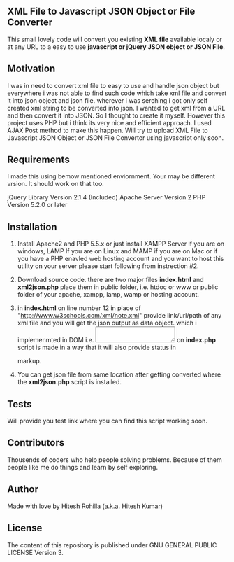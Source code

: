 ## XML File to Javascript JSON Object or File Converter

This small lovely code will convert you existing **XML file** available localy or at any URL to a easy to use **javascript or jQuery JSON object or JSON File**.

## Motivation

I was in need to convert xml file to easy to use and handle json object but everywhere i was not able to find such code which take xml file and convert it into json object and json file. wherever i was serching i got only self created xml string to be converted into json. I wanted to get xml from a URL and then convert it into JSON. So I thought to create it myself. However this project uses PHP but i think its very nice and efficient approach. I used AJAX Post method to make this happen. Will try to upload XML File to Javascript JSON Object or JSON File Convertor using javascript only soon.

## Requirements

I made this using bemow mentioned enviornment. Your may be different vrsion. It should work on that too.

jQuery Library Version 2.1.4 (Included)
Apache Server Version 2
PHP Version 5.2.0 or later

## Installation

1. Install Apache2 and PHP 5.5.x or just install XAMPP Server if you are on windows, LAMP If you are on Linux and MAMP if you are on Mac or if you have a PHP enavled web hosting account and you want to host this utility on your server please start following from instrection #2.

2. Download source code. there are two major files **index.html** and **xml2json.php** place them in public folder, i.e. htdoc or www or public folder of your apache, xampp, lamp, wamp or hosting account.

3. in **index.html** on line number 12 in place of "http://www.w3schools.com/xml/note.xml" provide link/url/path of any xml file and you will get the json output as data object. which i implemenmted in DOM i.e. <textarea id="data"></textarea> on **index.php** script is made in a way that it will also provide status in <div id="status"></div> markup.

4. You can get json file from same location after getting converted where the **xml2json.php** script is installed.

## Tests

Will provide you test link where you can find this script working soon.

## Contributors

Thousends of coders who help people solving problems. Because of them people like me do things and learn by self exploring.

## Author

Made with love by Hitesh Rohilla (a.k.a. Hitesh Kumar)

## License

The content of this repository is published under GNU GENERAL PUBLIC LICENSE Version 3.
